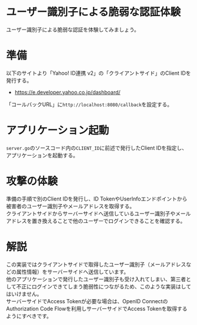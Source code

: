 ユーザー識別子による脆弱な認証体験
=========

ユーザー識別子による脆弱な認証を体験してみましょう。

# 準備

以下のサイトより「Yahoo! ID連携 v2」の「クライアントサイド」のClient IDを発行する。

* https://e.developer.yahoo.co.jp/dashboard/

「コールバックURL」に`http://localhost:8080/callback`を設定する。

# アプリケーション起動

`server.go`のソースコード内の`CLIENT_ID`に前述で発行したClient IDを指定し、アプリケーションを起動する。

# 攻撃の体験

準備の手順で別のClient IDを発行し、ID TokenやUserInfoエンドポイントから被害者のユーザー識別子やメールアドレスを取得する。  
クライアントサイドからサーバーサイドへ送信しているユーザー識別子やメールアドレスを置き換えることで他のユーザーでログインできることを確認する。  

# 解説

この実装ではクライアントサイドで取得したユーザー識別子（メールアドレスなどの属性情報）をサーバーサイドへ送信しています。  
他のアプリケーションで発行したユーザー識別子も受け入れてしまい、第三者として不正にログインできてしまう脆弱性につながるため、このような実装はしてはいけません。  
サーバーサイドでAccess Tokenが必要な場合は、OpenID ConnectのAuthorization Code Flowを利用しサーバーサイドでAccess Tokenを取得するようにすべきです。

